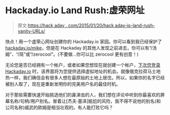 # Hackaday.io Land Rush:虚荣网址

> 原文:[https://hack aday . com/2015/01/20/hack aday-io-land-rush-vanity-URLs/](https://hackaday.com/2015/01/20/hackaday-io-land-rush-vanity-urls/)

快点！用一个虚荣心网址创建你的 Hackaday.io 家园。你可以看到我已经保护了[hackaday.io/mike](http://hackaday.io/mike)，但是在 Hackaday 的其他人发现之前进去，你可以有“/汤姆”、“/简”或“/zerocool”。(不要做…你可以比 zerocool 更有创意！)

无论您是否已经拥有一个帐户，或者如果您想现在就创建一个帐户，[下次您登录 Hackaday.io](https://hackaday.io/) 时，该界面将为您提供选择虚拟地址的机会。就像俄克拉荷马土地热一样，我们确信会有很多人想在最原始的土地上居住。所以，如果你的名字已经被别人取了，现在是重新发明你的完美用户名的最佳时机。

对于那些需要快速开始挑选他们的鼻涕虫的人，我们想在评论中听到你最喜欢的屏幕名称/句柄/用户别名。冒着让[杰夫·基泽]尴尬的风险，我不得不说他的别名(和公司名称)威武的欧姆是相当壮观的。有人能打败它吗？